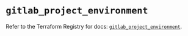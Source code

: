 # `gitlab_project_environment`

Refer to the Terraform Registry for docs: [`gitlab_project_environment`](https://registry.terraform.io/providers/gitlabhq/gitlab/16.10.0/docs/resources/project_environment).
